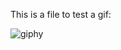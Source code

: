 This is a file to test a gif:

![giphy](https://user-images.githubusercontent.com/77116913/197721684-020b40db-b9e1-408d-a247-9d96d82c5d12.gif)
